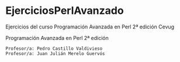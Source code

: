 EjerciciosPerlAvanzado
======================

Ejercicios del curso Programación Avanzada en Perl 2ª edición Cevug

Programación Avanzada en Perl 2ª edición

    Profesor/a: Pedro Castillo Valdivieso
    Profesor/a: Juan Julián Merelo Guervós

